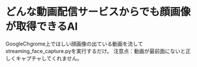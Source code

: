 # どんな動画配信サービスからでも顔画像が取得できるAI
GoogleChgrome上でほしい顔画像の出ている動画を流してstreaming_face_capture.pyを実行するだけ。
注意点：動画が最前面にないと正しくキャプチャしてくれません。
